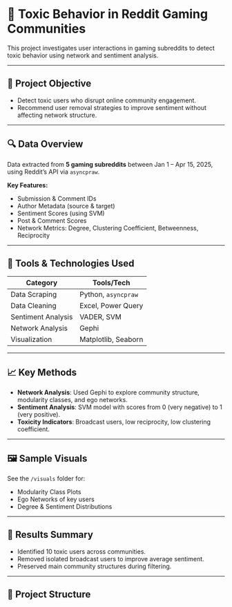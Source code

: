 # 🧠 Toxic Behavior in Reddit Gaming Communities

This project investigates user interactions in gaming subreddits to detect toxic behavior using network and sentiment analysis.

---

## 📌 Project Objective

- Detect toxic users who disrupt online community engagement.
- Recommend user removal strategies to improve sentiment without affecting network structure.

---

## 🔍 Data Overview

Data extracted from **5 gaming subreddits** between Jan 1 – Apr 15, 2025, using Reddit’s API via `asyncpraw`.

**Key Features:**
- Submission & Comment IDs
- Author Metadata (source & target)
- Sentiment Scores (using SVM)
- Post & Comment Scores
- Network Metrics: Degree, Clustering Coefficient, Betweenness, Reciprocity

---

## 🧰 Tools & Technologies Used

| Category             | Tools/Tech                  |
|----------------------|-----------------------------|
| Data Scraping        | Python, `asyncpraw`         |
| Data Cleaning        | Excel, Power Query          |
| Sentiment Analysis   | VADER, SVM                  |
| Network Analysis     | Gephi                       |
| Visualization        | Matplotlib, Seaborn         |

---

## 📈 Key Methods

- **Network Analysis**: Used Gephi to explore community structure, modularity classes, and ego networks.
- **Sentiment Analysis**: SVM model with scores from 0 (very negative) to 1 (very positive).
- **Toxicity Indicators**: Broadcast users, low reciprocity, low clustering coefficient.

---

## 🖼️ Sample Visuals

See the `/visuals` folder for:
- Modularity Class Plots
- Ego Networks of key users
- Degree & Sentiment Distributions

---

## 🧪 Results Summary

- Identified 10 toxic users across communities.
- Removed isolated broadcast users to improve average sentiment.
- Preserved main community structures during filtering.

---

## 📂 Project Structure

